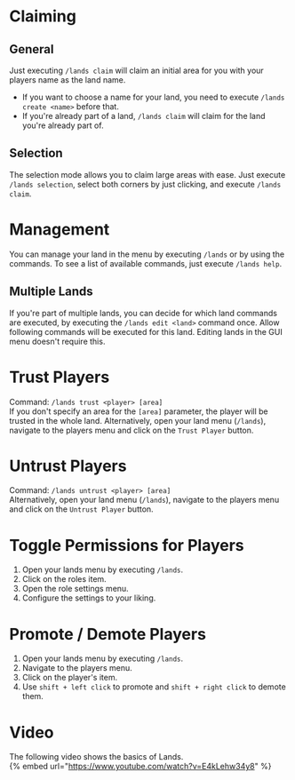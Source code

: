 # Claiming
## General
Just executing ``/lands claim`` will claim an initial area for you with your players name as the land name. 
* If you want to choose a name for your land, you need to execute ``/lands create <name>`` before that.
* If you're already part of a land, ``/lands claim`` will claim for the land you're already part of.

## Selection
The selection mode allows you to claim large areas with ease. Just execute ``/lands selection``, select both corners by just clicking, and
execute ``/lands claim``.

# Management
You can manage your land in the menu by executing ``/lands`` or by using the commands. To see a list of available commands,
just execute ``/lands help``.

## Multiple Lands
If you're part of multiple lands, you can decide for which land commands are executed, by executing the ``/lands edit <land>`` command once.
Allow following commands will be executed for this land. Editing lands in the GUI menu doesn't require this.

# Trust Players
Command: `/lands trust <player> [area]`\
If you don't specify an area for the `[area]` parameter, the player will be trusted in the whole land.
Alternatively, open your land menu (`/lands`), navigate to the players menu and click on the `Trust Player` button.

# Untrust Players
Command: `/lands untrust <player> [area]`\
Alternatively, open your land menu (`/lands`), navigate to the players menu and click on the `Untrust Player` button.

# Toggle Permissions for Players
1. Open your lands menu by executing `/lands`.
2. Click on the roles item.
3. Open the role settings menu.
4. Configure the settings to your liking.

# Promote / Demote Players
1. Open your lands menu by executing `/lands`.
2. Navigate to the players menu.
3. Click on the player's item.
4. Use `shift + left click` to promote and `shift + right click` to demote them.

# Video
The following video shows the basics of Lands.\
{% embed url="https://www.youtube.com/watch?v=E4kLehw34y8" %}
